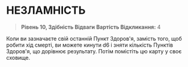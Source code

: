 ﻿# НЕЗЛАМНІСТЬ

> **Рівень 10, Здібність Відваги**
> **Вартість Відкликання:** 4

Коли ви зазначаєте свій останній Пункт Здоров'я, замість того, щоб робити хід смерті, ви можете кинути d6 і зняти кількість Пунктів Здоров'я, що дорівнює результату. Потім помістіть цю карту у своє сховище.